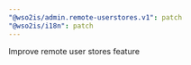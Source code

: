 ```yaml
---
"@wso2is/admin.remote-userstores.v1": patch
"@wso2is/i18n": patch
---
```


Improve remote user stores feature
